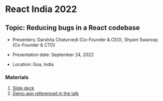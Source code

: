 # React India 2022

## Topic: Reducing bugs in a React codebase

- Presenters: Darshita Chaturvedi (Co-Founder & CEO), Shyam Swaroop (Co-Founder & CTO)

- Presentation date: September 24, 2022

- Location: Goa, India

### Materials

1. [Slide deck](Slides.pdf)
2. [Demo app referenced in the talk](https://codesandbox.io/s/react-anti-patterns-43w3sy?file=/src/pages/Incorrect.tsx)
